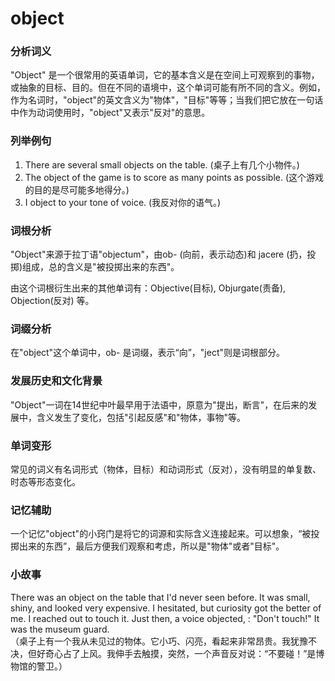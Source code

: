 # object

### 分析词义

  

"Object" 是一个很常用的英语单词，它的基本含义是在空间上可观察到的事物，或抽象的目标、目的。但在不同的语境中，这个单词可能有所不同的含义。例如，作为名词时，"object"的英文含义为"物体"，"目标"等等；当我们把它放在一句话中作为动词使用时，"object"又表示"反对"的意思。

  

### 列举例句

  

1.  There are several small objects on the table. (桌子上有几个小物件。)
2.  The object of the game is to score as many points as possible. (这个游戏的目的是尽可能多地得分。)
3.  I object to your tone of voice. (我反对你的语气。)

  

### 词根分析

  

"Object"来源于拉丁语"objectum"，由ob- (向前，表示动态)和 jacere (扔，投掷)组成，总的含义是"被投掷出来的东西"。

  

由这个词根衍生出来的其他单词有：Objective(目标), Objurgate(责备), Objection(反对) 等。

  

### 词缀分析

  

在"object"这个单词中，ob- 是词缀，表示“向”，"ject"则是词根部分。

  

### 发展历史和文化背景

  

"Object"一词在14世纪中叶最早用于法语中，原意为"提出，断言"，在后来的发展中，含义发生了变化，包括"引起反感"和"物体，事物"等。

  

### 单词变形

  

常见的词义有名词形式（物体，目标）和动词形式（反对），没有明显的单复数、时态等形态变化。

  

### 记忆辅助

  

一个记忆"object"的小窍门是将它的词源和实际含义连接起来。可以想象，“被投掷出来的东西”，最后方便我们观察和考虑，所以是"物体"或者"目标"。

  

### 小故事

  

There was an object on the table that I'd never seen before. It was small, shiny, and looked very expensive. I hesitated, but curiosity got the better of me. I reached out to touch it. Just then, a voice objected, : "Don't touch!" It was the museum guard.  
（桌子上有一个我从未见过的物体。它小巧、闪亮，看起来非常昂贵。我犹豫不决，但好奇心占了上风。我伸手去触摸，突然，一个声音反对说：“不要碰！”是博物馆的警卫。）
